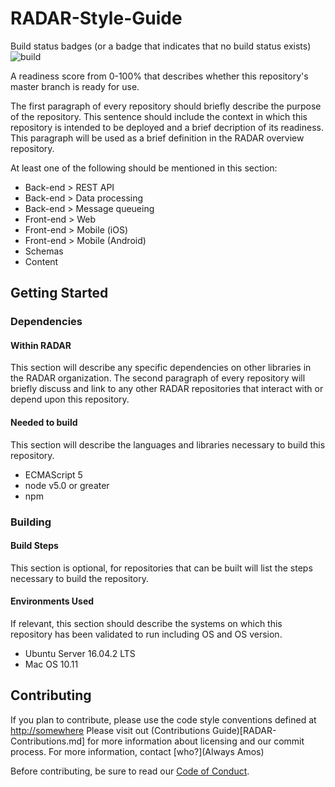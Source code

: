 # RADAR-Style-Guide

Build status badges (or a badge that indicates that no build status exists)
![build](https://api.travis-ci.org/carols10cents/rustlings.svg?branch=master)

A readiness score from 0-100% that describes whether this repository's master branch is ready for use.

The first paragraph of every repository should briefly describe the purpose of the repository. This sentence should include the context in which this repository is intended to be deployed and a brief decription of its readiness. This paragraph will be used as a brief definition in the RADAR overview repository.

At least one of the following should be mentioned in this section:

- Back-end > REST API
- Back-end > Data processing
- Back-end > Message queueing
- Front-end > Web
- Front-end > Mobile (iOS)
- Front-end > Mobile (Android)
- Schemas
- Content

## Getting Started

### Dependencies

#### Within RADAR
This section will describe any specific dependencies on other libraries in the RADAR organization.
The second paragraph of every repository will briefly discuss and link to any other RADAR repositories that interact with or depend upon this repository. 

#### Needed to build
This section will describe the languages and libraries necessary to build this repository.
- ECMAScript 5
- node v5.0 or greater
- npm 

### Building
#### Build Steps
This section is optional, for repositories that can be built will list the steps necessary to build the repository.

#### Environments Used
If relevant, this section should describe the systems on which this repository has been validated to run including OS and OS version.
- Ubuntu Server 16.04.2 LTS
- Mac OS 10.11

## Contributing

If you plan to contribute, please use the code style conventions defined at <http://somewhere>
Please visit out (Contributions Guide)[RADAR-Contributions.md] for more information about licensing and our commit process.
For more information, contact [who?](Always Amos)

Before contributing, be sure to read our [Code of Conduct](https://github.com/RADAR-CNS/RADAR-Overview/blob/master/RADAR-Code-of-Conduct.md).



